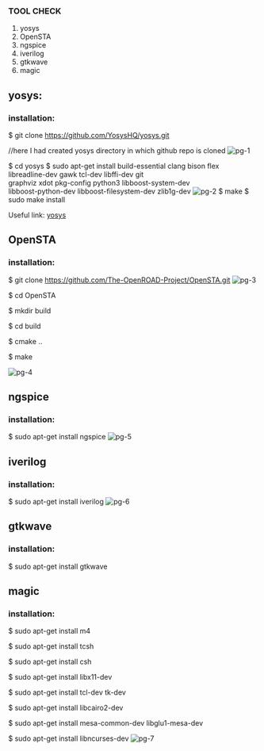 ### TOOL CHECK
1.   yosys
1.   OpenSTA
1.   ngspice
1.   iverilog
1.   gtkwave
1.   magic


## yosys: 
### installation: 
$ git clone https://github.com/YosysHQ/yosys.git

//here I had created yosys directory in which github repo is cloned
![pg-1](https://user-images.githubusercontent.com/110479456/218370301-4cef7218-eb3a-4345-8f0a-7418a3155380.png)

$ cd yosys
$ sudo apt-get install build-essential clang bison flex \
    libreadline-dev gawk tcl-dev libffi-dev git \
    graphviz xdot pkg-config python3 libboost-system-dev \
    libboost-python-dev libboost-filesystem-dev zlib1g-dev
![pg-2](https://user-images.githubusercontent.com/110479456/218370765-b1a00d43-2b2f-4b47-b226-0ad60fee523c.png)
$ make 
$ sudo make install

Useful link: [yosys](https://yosyshq.readthedocs.io/projects/sby/en/latest/install.html#yosys-yosys-smtbmc-and-abc)


##  OpenSTA
### installation:
$ git clone https://github.com/The-OpenROAD-Project/OpenSTA.git
![pg-3](https://user-images.githubusercontent.com/110479456/218372713-6b00229a-625b-4881-8248-6005fbd92e1a.png)

$ cd OpenSTA

$ mkdir build

$ cd build

$ cmake .. 

$ make

![pg-4](https://user-images.githubusercontent.com/110479456/218374497-c939c539-95ec-4824-b9ae-6caf896eb399.png)


##  ngspice
### installation: 
$ sudo apt-get install ngspice
![pg-5](https://user-images.githubusercontent.com/110479456/218374915-0951760f-f909-4112-bf55-e6b00460532b.png)


##  iverilog
### installation:
$ sudo apt-get install iverilog
![pg-6](https://user-images.githubusercontent.com/110479456/218374944-5399414d-bab0-4734-9166-1237d1030627.png)


##  gtkwave
### installation:
$ sudo apt-get install gtkwave

##  magic
### installation:
$   sudo apt-get install m4

$   sudo apt-get install tcsh

$   sudo apt-get install csh

$   sudo apt-get install libx11-dev

$   sudo apt-get install tcl-dev tk-dev

$   sudo apt-get install libcairo2-dev

$   sudo apt-get install mesa-common-dev libglu1-mesa-dev

$   sudo apt-get install libncurses-dev
![pg-7](https://user-images.githubusercontent.com/110479456/218375598-2665721d-ad5b-485c-a605-3733368646a8.png)



